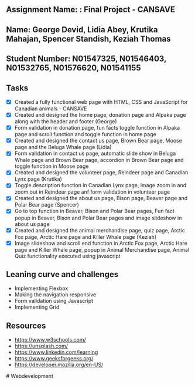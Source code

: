 ## Assignment Name: : Final Project - CANSAVE

## Name: George Devid, Lidia Abey, Krutika Mahajan, Spencer Standish, Keziah Thomas

## Student Number: N01547325, N01546403, N01532765, N01576620, N01541155

## Tasks

- [x] Created a fully functional web page with HTML, CSS and JavaScript for Canadian animals - CANSAVE
- [x] Created and designed the home page, donation page and Alpaka page along with the header and footer (George)
- [x] Form validation in donation page, fun facts toggle function in Alpaka page and scroll function and toggle function in home page
- [x] Created and designed the contact us page, Brown Bear page, Moose page and the Beluga Whale page (Lidia)
- [x] Form validation in contact us page, automatic slide show in Beluga Whale page and Brown Bear page, accordion in Brown Bear page and toggle function in Moose page
- [x] Created and designed the volunteer page, Reindeer page and Canadian Lynx page (Krutika)
- [x] Toggle description function in Canadian Lynx page, image zoom in and zoom out in Reindeer page anf form validation in volunteer page
- [x] Created and designed the about us page, Bison page, Beaver page and Polar Bear page (Spencer)
- [x] Go to top function in Beaver, Bison and Polar Bear pages, Fun fact popup in Beaver, Bison and Polar Bear pages and image slideshow in about us page
- [x] Created and designed the animal merchandise page, quiz page, Arctic Fox page, Arctic Hare page and Killer Whale page (Keziah)
- [x] Image slideshow and scroll end function in Arctic Fox page, Arctic Hare page and Killer Whale page, popup in Animal Merchandise page, Animal Quiz functionality executed using javascript

## Leaning curve and challenges

- Implementing Flexbox
- Making the navigation responsive
- Form validation using Javascript
- Implementing Grid

## Resources

- https://www.w3schools.com/
- https://unsplash.com/
- https://www.linkedin.com/learning
- https://www.geeksforgeeks.org/
- https://developer.mozilla.org/en-US/

#   W e b d e v e l o p m e n t  
 